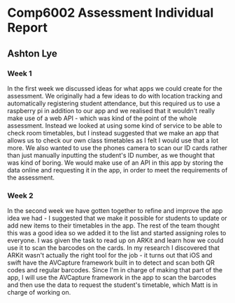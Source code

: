 # Comp6002 Assessment Individual Report
## Ashton Lye

### Week 1
In the first week we discussed ideas for what apps we could create for the assessment. We originally had a few ideas to do with location tracking and automatically registering student attendance, but this required us to use a raspberry pi in addition to our app and we realised that it wouldn't really make use of a web API - which was kind of the point of the whole assessment. Instead we looked at using some kind of service to be able to check room timetables, but I instead suggested that we make an app that allows us to check our own class timetables as I felt I would use that a lot more. We also wanted to use the phones camera to scan our ID cards rather than just manually inputting the student's ID number, as we thought that was kind of boring. We would make use of an API in this app by storing the data online and requesting it in the app, in order to meet the requirements of the assessment.

### Week 2
In the second week we have gotten together to refine and improve the app idea we had - I suggested that we make it possible for students to update or add new items to their timetables in the app. The rest of the team thought this was a good idea so we added it to the list and started assigning roles to everyone. I was given the task to read up on ARKit and learn how we could use it to scan the barcodes on the cards. In my research I discovered that ARKit wasn't actually the right tool for the job - it turns out that iOS and swift have the AVCapture framework built in to detect and scan both QR codes and regular barcodes. Since I'm in charge of making that part of the app, I will use the AVCapture framework in the app to scan the barcodes and then use the data to request the student's timetable, which Matt is in charge of working on. 